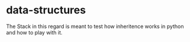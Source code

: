 # data-structures

The Stack in this regard is meant to test how inheritence works in python and how to play with it.
